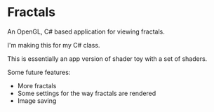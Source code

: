 # Fractals
An OpenGL, C# based application for viewing fractals.

I'm making this for my C# class.

This is essentially an app version of shader toy with a set of shaders.

Some future features:
 - More fractals
 - Some settings for the way fractals are rendered
 - Image saving
